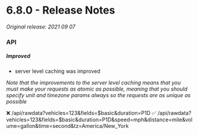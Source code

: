 # 6.8.0 - Release Notes
*Original release: 2021 09 07*

### API

##### Improved

- server level caching was improved

*Note that the improvements to the server level caching means that you must make your requests as atomic as possible, meaning that you should specify unit and timezone params **always* so the requests are as unique as possible**

❌ /api/rawdata?vehicles=123&fields=$basic&duration=P1D
✅ /api/rawdata?vehicles=123&fields=$basic&duration=P1D&speed=mph&distance=mile&volume=gallon&time=second&tz=America/New_York
